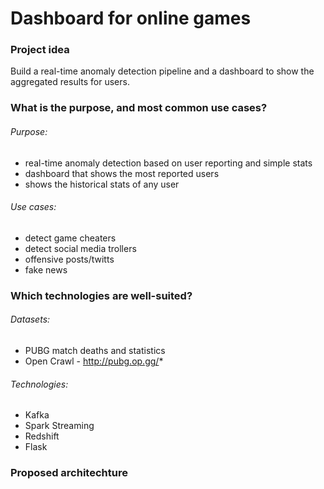 # Dashboard for online games
### Project idea

Build a real-time anomaly detection pipeline and a dashboard to show the aggregated results for users.

### What is the purpose, and most common use cases?

###### Purpose:

- real-time anomaly detection based on user reporting and simple stats
- dashboard that shows the most reported users
- shows the historical stats of any user

###### Use cases:

- detect game cheaters
- detect social media trollers
- offensive posts/twitts
- fake news

### Which technologies are well-suited?

###### Datasets:

- PUBG match deaths and statistics
- Open Crawl - http://pubg.op.gg/*

###### Technologies:

- Kafka
- Spark Streaming
- Redshift
- Flask

### Proposed architechture



​	   	